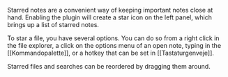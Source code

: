 Starred notes are a convenient way of keeping important notes close at hand. Enabling the plugin will create a star icon on the left panel, which brings up a list of starred notes. 

To star a file, you have several options. You can do so from a right click in the file explorer, a click on the options menu of an open note, typing in the [[Kommandopalette]], or a hotkey that can be set in [[Tastaturgenveje]].

Starred files and searches can be reordered by dragging them around.